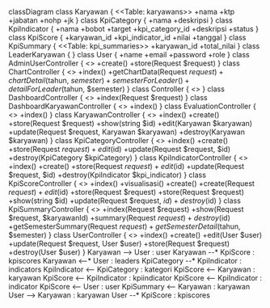 classDiagram
  class Karyawan {
    <<Table: karyawans>>
    +nama
    +ktp
    +jabatan
    +nohp
    +jk
  }
  class KpiCategory {
    +nama
    +deskripsi
  }
  class KpiIndicator {
    +nama
    +bobot
    +target
    +kpi_category_id
    +deskripsi
    +status
  }
  class KpiScore {
    +karyawan_id
    +kpi_indicator_id
    +nilai
    +tanggal
  }
  class KpiSummary {
    <<Table: kpi_summaries>>
    +karyawan_id
    +total_nilai
  }
  class LeaderKaryawan {
  }
  class User {
    +name
    +email
    +password
    +role
  }
  class AdminUserController {
    <<Controller>>
    +create()
    +store(Request $request)
  }
  class ChartController {
    <<Controller>>
    +index()
    +getChartData(Request $request)
    +chartDetail($tahun, $semester)
    +semesterForLeader()
    +detailForLeader($tahun, $semester)
  }
  class Controller {
    <<Controller>>
  }
  class DashboardController {
    <<Controller>>
    +index(Request $request)
  }
  class DashboardKaryawanController {
    <<Controller>>
    +index()
  }
  class EvaluationController {
    <<Controller>>
    +index()
  }
  class KaryawanController {
    <<Controller>>
    +index()
    +create()
    +store(Request $request)
    +show(string $id)
    +edit(Karyawan $karyawan)
    +update(Request $request, Karyawan $karyawan)
    +destroy(Karyawan $karyawan)
  }
  class KpiCategoryController {
    <<Controller>>
    +index()
    +create()
    +store(Request $request)
    +edit($id)
    +update(Request $request, $id)
    +destroy(KpiCategory $kpiCategory)
  }
  class KpiIndicatorController {
    <<Controller>>
    +index()
    +create()
    +store(Request $request)
    +edit($id)
    +update(Request $request, $id)
    +destroy(KpiIndicator $kpi_indicator)
  }
  class KpiScoreController {
    <<Controller>>
    +index()
    +visualisasi()
    +create()
    +create(Request $request)
    +edit($id)
    +store(Request $request)
    +store(Request $request)
    +show(string $id)
    +update(Request $request, $id)
    +destroy($id)
  }
  class KpiSummaryController {
    <<Controller>>
    +index(Request $request)
    +show(Request $request, $karyawanId)
    +summary(Request $request)
    +destroy($id)
    +getSemesterSummary(Request $request)
    +getSemesterDetail($tahun, $semester)
  }
  class UserController {
    <<Controller>>
    +index()
    +create()
    +edit(User $user)
    +update(Request $request, User $user)
    +store(Request $request)
    +destroy(User $user)
  }
  Karyawan --> User : user
  Karyawan --* KpiScore : kpiscores
  Karyawan <--* User : leaders
  KpiCategory --* KpiIndicator : indicators
  KpiIndicator <-- KpiCategory : kategori
  KpiScore <-- Karyawan : karyawan
  KpiScore <-- KpiIndicator : kpiindicator
  KpiScore <-- KpiIndicator : indicator
  KpiScore <-- User : user
  KpiSummary <-- Karyawan : karyawan
  User --> Karyawan : karyawan
  User --* KpiScore : kpiscores
